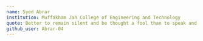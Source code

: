 ```yaml
---
name: Syed Abrar
institution: Muffakham Jah College of Engineering and Technology
quote: Better to remain silent and be thought a fool than to speak and to remove all doubt
github_user: Abrar-04
---
```

